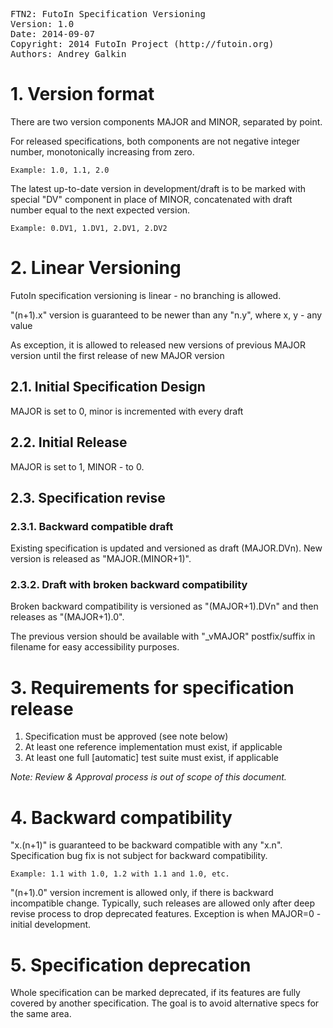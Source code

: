 <pre>
FTN2: FutoIn Specification Versioning
Version: 1.0
Date: 2014-09-07
Copyright: 2014 FutoIn Project (http://futoin.org)
Authors: Andrey Galkin
</pre>


# 1. Version format

There are two version components MAJOR and MINOR, separated by point.

For released specifications, both components are not negative integer number, monotonically increasing from zero.

    Example: 1.0, 1.1, 2.0


The latest up-to-date version in development/draft is to be marked with special "DV" component in place of MINOR, concatenated with draft number equal to the next
expected version.

    Example: 0.DV1, 1.DV1, 2.DV1, 2.DV2



# 2. Linear Versioning

FutoIn specification versioning is linear - no branching is allowed.

"(n+1).x" version is guaranteed to be newer than any "n.y", where x, y - any value

As exception, it is allowed to released new versions of previous MAJOR version until the first release of new MAJOR version

## 2.1. Initial Specification Design

MAJOR is set to 0, minor is incremented with every draft

## 2.2. Initial Release

MAJOR is set to 1, MINOR - to 0.

## 2.3. Specification revise

### 2.3.1. Backward compatible draft
Existing specification is updated and versioned as draft (MAJOR.DVn).
New version is released as "MAJOR.(MINOR+1)".

### 2.3.2. Draft with broken backward compatibility
Broken backward compatibility is versioned as "(MAJOR+1).DVn" and then releases as "(MAJOR+1).0".

The previous version should be available with "_vMAJOR" postfix/suffix in filename for easy accessibility purposes.


# 3. Requirements for specification release

1. Specification must be approved (see note below)
2. At least one reference implementation must exist, if applicable
3. At least one full [automatic] test suite must exist, if applicable

*Note: Review & Approval process is out of scope of this document.*

# 4. Backward compatibility

"x.(n+1)" is guaranteed to be backward compatible with any "x.n". Specification bug fix is not subject for backward compatibility.

    Example: 1.1 with 1.0, 1.2 with 1.1 and 1.0, etc.


"(n+1).0" version increment is allowed only, if there is backward incompatible change.
Typically, such releases are allowed only after deep revise process to drop deprecated features.
Exception is when MAJOR=0 - initial development.



# 5. Specification deprecation

Whole specification can be marked deprecated, if its features are fully covered by another specification.
The goal is to avoid alternative specs for the same area.



